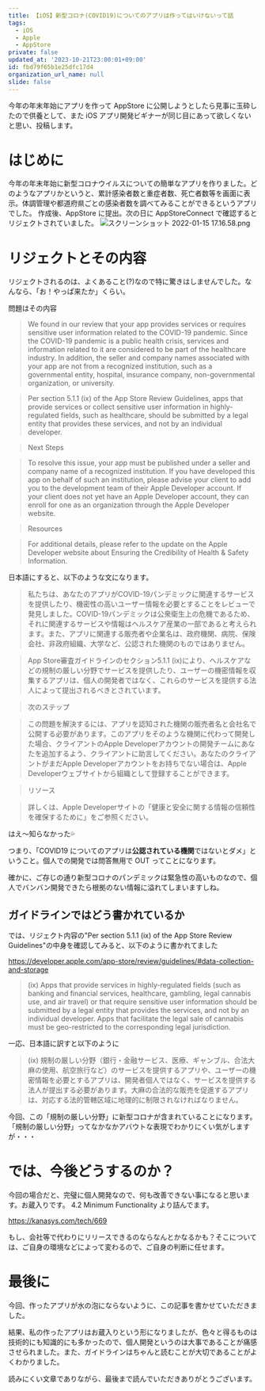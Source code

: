 ```yaml
---
title: 【iOS】新型コロナ(COVID19)についてのアプリは作ってはいけないって話
tags:
  - iOS
  - Apple
  - AppStore
private: false
updated_at: '2023-10-21T23:00:01+09:00'
id: fbd79f65b1e25dfc17d4
organization_url_name: null
slide: false
---
```

<!-- textlint-disable -->
今年の年末年始にアプリを作って AppStore に公開しようとしたら見事に玉砕したので供養として、また iOS アプリ開発ビギナーが同じ目にあって欲しくないと思い、投稿します。

# はじめに
今年の年末年始に新型コロナウイルスについての簡単なアプリを作りました。どのようなアプリかというと、累計感染者数と重症者数、死亡者数等を画面に表示。体調管理や都道府県ごとの感染者数を調べてみることができるというアプリでした。
作成後、AppStore に提出。次の日に AppStoreConnect で確認するとリジェクトされていました。
![スクリーンショット 2022-01-15 17.16.58.png](https://qiita-image-store.s3.ap-northeast-1.amazonaws.com/0/707293/4f09951a-7da1-5a5f-3f32-67f3a0417100.png)


# リジェクトとその内容
リジェクトされるのは、よくあること(?)なので特に驚きはしませんでした。なんなら、「お！やっぱ来たか」くらい。

問題はその内容

>We found in our review that your app provides services or requires sensitive user information related to the COVID-19 pandemic. Since the COVID-19 pandemic is a public health crisis, services and information related to it are considered to be part of the healthcare industry. In addition, the seller and company names associated with your app are not from a recognized institution, such as a governmental entity, hospital, insurance company, non-governmental organization, or university. 

>Per section 5.1.1 (ix) of the App Store Review Guidelines, apps that provide services or collect sensitive user information in highly-regulated fields, such as healthcare, should be submitted by a legal entity that provides these services, and not by an individual developer. 

>Next Steps 

>To resolve this issue, your app must be published under a seller and company name of a recognized institution. If you have developed this app on behalf of such an institution, please advise your client to add you to the development team of their Apple Developer account. If your client does not yet have an Apple Developer account, they can enroll for one as an organization through the Apple Developer website.

>Resources

>For additional details, please refer to the update on the Apple Developer website about Ensuring the Credibility of Health & Safety Information.

日本語にすると、以下のような文になります。

>私たちは、あなたのアプリがCOVID-19パンデミックに関連するサービスを提供したり、機密性の高いユーザー情報を必要とすることをレビューで発見しました。COVID-19パンデミックは公衆衛生上の危機であるため、それに関連するサービスや情報はヘルスケア産業の一部であると考えられます。また、アプリに関連する販売者や企業名は、政府機関、病院、保険会社、非政府組織、大学など、公認された機関のものではありません。

>App Store審査ガイドラインのセクション5.1.1 (ix)により、ヘルスケアなどの規制の厳しい分野でサービスを提供したり、ユーザーの機密情報を収集するアプリは、個人の開発者ではなく、これらのサービスを提供する法人によって提出されるべきとされています。

>次のステップ 

>この問題を解決するには、アプリを認知された機関の販売者名と会社名で公開する必要があります。このアプリをそのような機関に代わって開発した場合、クライアントのApple Developerアカウントの開発チームにあなたを追加するよう、クライアントに助言してください。あなたのクライアントがまだApple Developerアカウントをお持ちでない場合は、Apple Developerウェブサイトから組織として登録することができます。

>リソース

>詳しくは、Apple Developerサイトの「健康と安全に関する情報の信頼性を確保するために」をご参照ください。

はえ〜知らなかった💦

つまり、「COVID19 についてのアプリは**公認されている機関**ではないとダメ」ということ。個人での開発では問答無用で OUT ってことになります。

確かに、ご存じの通り新型コロナのパンデミックは緊急性の高いものなので、個人でバンバン開発できたら根拠のない情報に溢れてしまいますしね。

## ガイドラインではどう書かれているか
では、リジェクト内容の"Per section 5.1.1 (ix) of the App Store Review Guidelines"の中身を確認してみると、以下のように書かれてました

https://developer.apple.com/app-store/review/guidelines/#data-collection-and-storage

>(ix) Apps that provide services in highly-regulated fields (such as banking and financial services, healthcare, gambling, legal cannabis use, and air travel) or that require sensitive user information should be submitted by a legal entity that provides the services, and not by an individual developer. Apps that facilitate the legal sale of cannabis must be geo-restricted to the corresponding legal jurisdiction.

一応、日本語に訳すと以下のように
>(ix) 規制の厳しい分野（銀行・金融サービス、医療、ギャンブル、合法大麻の使用、航空旅行など）のサービスを提供するアプリや、ユーザーの機密情報を必要とするアプリは、開発者個人ではなく、サービスを提供する法人が提出する必要があります。大麻の合法的な販売を促進するアプリは、対応する法的管轄区域に地理的に制限されなければなりません。

今回、この「規制の厳しい分野」に新型コロナが含まれていることになります。
「規制の厳しい分野」ってなかなかアバウトな表現でわかりにくい気がしますが・・・

# では、今後どうするのか？
今回の場合だと、完璧に個人開発なので、何も改善できない事になると思います。お蔵入りです。
4.2 Minimum Functionality より詰んでます。

https://kanasys.com/tech/669

もし、会社等で代わりにリリースできるのならなんとかなるかも？そこについては、ご自身の環境などによって変わるので、ご自身の判断に任せます。

# 最後に
今回、作ったアプリが水の泡にならないように、この記事を書かせていただきました。

結果、私の作ったアプリはお蔵入りという形になりましたが、色々と得るものは技術的にも知識的にも多かったので、個人開発というのは大事であることが痛感させられました。また、ガイドラインはちゃんと読むことが大切であることがよくわかりました。

読みにくい文章でありながら、最後まで読んでいただきありがとうございます。


<!-- textlint-enable -->